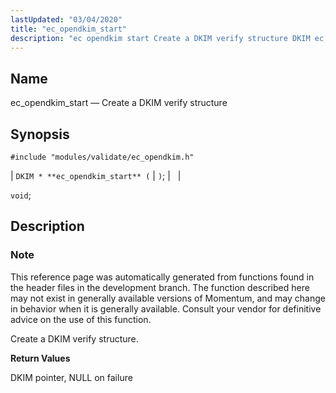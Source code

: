 ```yaml
---
lastUpdated: "03/04/2020"
title: "ec_opendkim_start"
description: "ec opendkim start Create a DKIM verify structure DKIM ec opendkim start void This reference page was automatically generated from functions found in the header files in the development branch The function described here may not exist in generally available versions of Momentum and may change in behavior when it..."
---
```


<a name="apis.ec_opendkim_start"></a> 
## Name

ec_opendkim_start — Create a DKIM verify structure

## Synopsis

`#include "modules/validate/ec_opendkim.h"`

| `DKIM * **ec_opendkim_start** (` | `)`; |   |

`void`;<a name="idp50429104"></a> 
## Description

### Note

This reference page was automatically generated from functions found in the header files in the development branch. The function described here may not exist in generally available versions of Momentum, and may change in behavior when it is generally available. Consult your vendor for definitive advice on the use of this function.

Create a DKIM verify structure.

**<a name="idp50431968"></a> Return Values**

DKIM pointer, NULL on failure